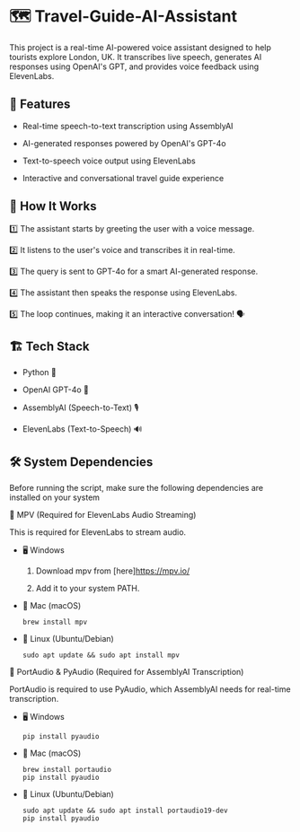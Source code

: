 # 🗺️ Travel-Guide-AI-Assistant
This project is a real-time AI-powered voice assistant designed to help tourists explore London, UK. It transcribes live speech, generates AI responses using OpenAI's GPT, and provides voice feedback using ElevenLabs.


## 🎯 Features
* Real-time speech-to-text transcription using AssemblyAI

* AI-generated responses powered by OpenAI's GPT-4o

* Text-to-speech voice output using ElevenLabs

* Interactive and conversational travel guide experience


## 🚀 How It Works
1️⃣ The assistant starts by greeting the user with a voice message.

2️⃣ It listens to the user's voice and transcribes it in real-time.

3️⃣ The query is sent to GPT-4o for a smart AI-generated response.

4️⃣ The assistant then speaks the response using ElevenLabs.

5️⃣ The loop continues, making it an interactive conversation! 🗣️


## 🏗️ Tech Stack
* Python 🐍

* OpenAI GPT-4o 🤖

* AssemblyAI (Speech-to-Text) 🎙️

* ElevenLabs (Text-to-Speech) 🔊


## 🛠️ System Dependencies
Before running the script, make sure the following dependencies are installed on your system


🎵 MPV (Required for ElevenLabs Audio Streaming)

This is required for ElevenLabs to stream audio.

* 🖥️ Windows

  1. Download mpv from [here]https://mpv.io/

  2. Add it to your system PATH.

* 🍏 Mac (macOS)
  ```
  brew install mpv
  ```

* 🐧 Linux (Ubuntu/Debian)
  ```
  sudo apt update && sudo apt install mpv
  ```

🎤 PortAudio & PyAudio (Required for AssemblyAI Transcription)

PortAudio is required to use PyAudio, which AssemblyAI needs for real-time transcription.

* 🖥️ Windows
  ```
  pip install pyaudio
  ```

* 🍏 Mac (macOS)
  ```
  brew install portaudio  
  pip install pyaudio
  ```

* 🐧 Linux (Ubuntu/Debian)
  ```
  sudo apt update && sudo apt install portaudio19-dev  
  pip install pyaudio
  ```
